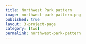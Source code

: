 ```yaml
---
title: Northwest Park pattern 
image: northwest-park-pattern.png
published: true
layout: 3-project-page
category: [two]
permalink: northwest-park-pattern
---
```


